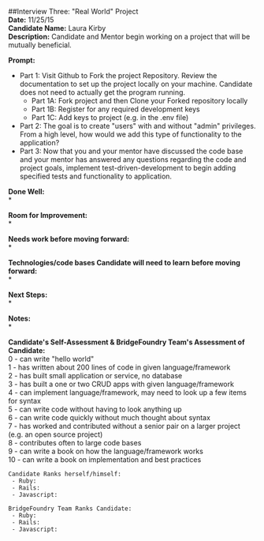 ##Interview Three: "Real World" Project  
**Date:** 11/25/15  
**Candidate Name:** Laura Kirby  
**Description:** Candidate and Mentor begin working on a project that will be mutually beneficial.     

**Prompt:**  
* Part 1: Visit Github to Fork the project Repository. Review the documentation to set up the project locally on your machine. Candidate does not need to actually get the program running.   
	* Part 1A: Fork project and then Clone your Forked repository locally  
	* Part 1B: Register for any required development keys
	* Part 1C: Add keys to project (e.g. in the .env file)
* Part 2: The goal is to create "users" with and without "admin" privileges. From a high level, how would we add this type of functionality to the application? 
* Part 3: Now that you and your mentor have discussed the code base and your mentor has answered any questions regarding the code and project goals, implement test-driven-development to begin adding specified tests and functionality to application. 


**Done Well:**  
* 

**Room for Improvement:**  
* 

**Needs work before moving forward:**  
*  

**Technologies/code bases Candidate will need to learn before moving forward:**   
* 

**Next Steps:**  
*    

**Notes:**  
*   

**Candidate's Self-Assessment & BridgeFoundry Team's Assessment of Candidate:**  
	0 - can write "hello world"  
	1 - has written about 200 lines of code in given language/framework  
	2 - has built small application or service, no database  
	3 - has built a one or two CRUD apps with given language/framework  
	4 - can implement language/framework, may need to look up a few items for syntax  
	5 - can write code without having to look anything up  
	6 - can write code quickly without much thought about syntax  
	7 - has worked and contributed without a senior pair on a larger project (e.g. an open source project)  
	8 - contributes often to large code bases  
	9 - can write a book on how the language/framework works  
	10 - can write a book on implementation and best practices  

	Candidate Ranks herself/himself: 
	 - Ruby: 
	 - Rails: 
	 - Javascript: 

	BridgeFoundry Team Ranks Candidate:
	 - Ruby: 
	 - Rails: 
	 - Javascript: 